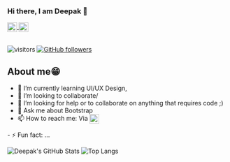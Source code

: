 ### Hi there, I am Deepak 👋

<a href="https://www.linkedin.com/in/deepak-ds">
  <img align="center" alt="Deepak's LinkedIn" width="22px" src="https://cdn.jsdelivr.net/npm/simple-icons@v3/icons/linkedin.svg" />
</a>
<a href="https://medium.com/@deepakds">
  <img align="center" alt="Deepak's Medium" width="22px" src="https://cdn.jsdelivr.net/npm/simple-icons@v3/icons/medium.svg" />
</a>
</br>
</br>

![visitors](https://visitor-badge.laobi.icu/badge?page_id=gitsdeepak.gitsdeepak)
[![GitHub followers](https://img.shields.io/github/followers/amolsr.svg?style=social&label=Follow)](https://github.com/gitsdeepak?tab=followers)

## About me😁

- 🌱 I’m currently learning UI/UX Design, 
- 👯 I’m looking to collaborate/
- 🤔 I’m looking for help or to collaborate on anything that requires code ;)
- 💬 Ask me about Bootstrap
- 📫 How to reach me: Via <a href="https://www.linkedin.com/in/deepak-ds">
  <img align="center" alt="Deepak's LinkedIn" width="22px" src="https://cdn.jsdelivr.net/npm/simple-icons@v3/icons/linkedin.svg" />
</a>
- ⚡ Fun fact: ...


![Deepak's GitHub Stats](https://github-readme-stats.vercel.app/api?username=gitsdeepak&hide=[%22issues%22,%22contribs%22]&show_icons=true&title_color=fff&icon_color=79ff97&text_color=9f9f9f&bg_color=151515)
![Top Langs](https://github-readme-stats.vercel.app/api/top-langs/?username=amolsr&layout=compact&title_color=fff&theme=radical)

